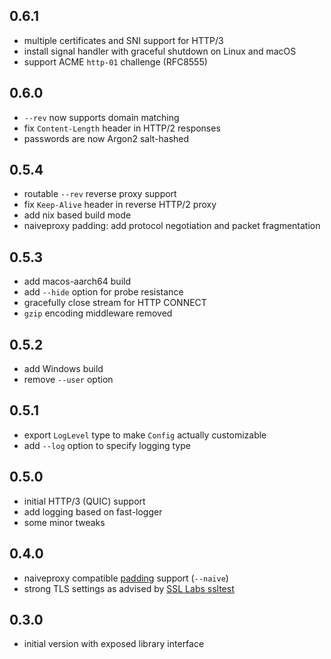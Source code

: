 ## 0.6.1

- multiple certificates and SNI support for HTTP/3
- install signal handler with graceful shutdown on Linux and macOS
- support ACME `http-01` challenge (RFC8555)

## 0.6.0

- `--rev` now supports domain matching
- fix `Content-Length` header in HTTP/2 responses
- passwords are now Argon2 salt-hashed

## 0.5.4

- routable `--rev` reverse proxy support
- fix `Keep-Alive` header in reverse HTTP/2 proxy
- add nix based build mode
- naiveproxy padding: add protocol negotiation and packet fragmentation 

## 0.5.3

- add macos-aarch64 build
- add `--hide` option for probe resistance
- gracefully close stream for HTTP CONNECT
- `gzip` encoding middleware removed

## 0.5.2

- add Windows build
- remove `--user` option

## 0.5.1

- export `LogLevel` type to make `Config` actually customizable
- add `--log` option to specify logging type

## 0.5.0

- initial HTTP/3 (QUIC) support
- add logging based on fast-logger
- some minor tweaks

## 0.4.0

- naiveproxy compatible [padding](https://github.com/klzgrad/naiveproxy/#padding-protocol-an-informal-specification) support (`--naive`)
- strong TLS settings as advised by [SSL Labs ssltest](https://www.ssllabs.com/ssltest)

## 0.3.0

- initial version with exposed library interface
